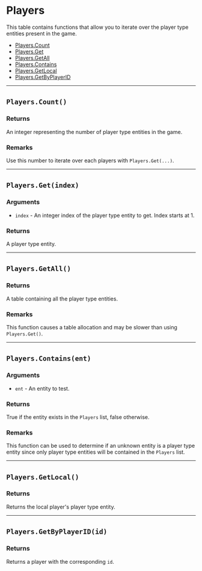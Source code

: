 # Players

This table contains functions that allow you to iterate over the player type entities present in the game.

* [Players.Count](https://hake.me/docs/entity-lists/players#players-count)
* [Players.Get](https://hake.me/docs/entity-lists/players#players-get-index)
* [Players.GetAll](https://hake.me/docs/entity-lists/players#players-getall)
* [Players.Contains](https://hake.me/docs/entity-lists/players#players-contains-ent)
* [Players.GetLocal](https://hake.me/docs/entity-lists/players#players-getlocal)
* [Players.GetByPlayerID](https://hake.me/docs/entity-lists/players#players-getbyplayerid-id)

---

## `Players.Count()`​

### Returns

An integer representing the number of player type entities in the game.

### Remarks

Use this number to iterate over each players with `Players.Get(...)`​.

---

## `Players.Get(index)`​

### Arguments

* ​`index`​ - An integer index of the player type entity to get. Index starts at 1.

### Returns

A player type entity.

---

## `Players.GetAll()`​

### Returns

A table containing all the player type entities.

### Remarks

This function causes a table allocation and may be slower than using `Players.Get()`​.

---

## `Players.Contains(ent)`​

### Arguments

* ​`ent`​ - An entity to test.

### Returns

True if the entity exists in the `Players`​ list, false otherwise.

### Remarks

This function can be used to determine if an unknown entity is a player type entity since only player type entities will be contained in the `Players`​ list.

---

## `Players.GetLocal()`​

### Returns

Returns the local player's player type entity.

---

## `Players.GetByPlayerID(id)`​

### Returns

Returns a player with the corresponding `id`​.
